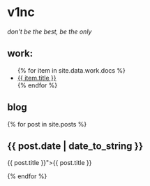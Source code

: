 # v1nc
_don't be the best, be the only_

## work:
<ul>
   {% for item in site.data.work.docs %}
      <li><a href="{{ item.url }}">{{ item.title }}</a></li>
   {% endfor %}
</ul>


<article class="blog-list">
    <h2>blog</h2>
    {% for post in site.posts %}
	    <article class="blog-post" href="https://v1nc.github.io{{ post.url }}">
	        <h2 href="https://v1nc.github.io{{ post.url }}">{{ post.date | date_to_string }}</h2>
	        <p href="https://v1nc.github.io{{ post.url }}">{{ post.title }}">{{ post.title }}</p>
	    </article>
    {% endfor %}
</article>
